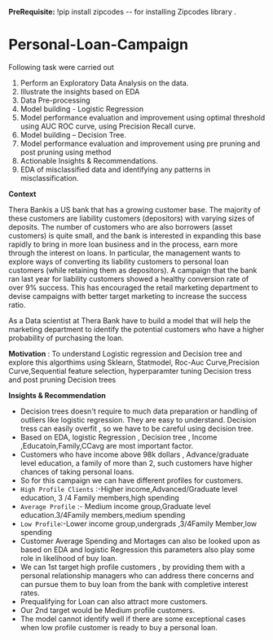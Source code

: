 **PreRequisite:**
!pip install zipcodes   -- for installing Zipcodes library .
# Personal-Loan-Campaign
Following task were carried out
1.	Perform an Exploratory Data Analysis on the data.
2.	Illustrate the insights based on EDA
3.	Data Pre-processing
4.	Model building - Logistic Regression
5.	Model performance evaluation and improvement using optimal threshold using AUC ROC curve, using Precision Recall curve.
6.	Model building – Decision Tree.
7.	Model performance evaluation and improvement  using pre pruning and post pruning using method
8.	Actionable Insights & Recommendations.
9.	EDA of misclassified data and identifying any patterns in misclassification.


**Context**

Thera Bankis a US bank that has a growing customer base. The majority of these customers are liability customers (depositors) with varying sizes of deposits. The number of customers who are also borrowers (asset customers) is quite small, and the bank is interested in expanding this base rapidly to bring in more loan business and in the process, earn more through the interest on loans. In particular, the management wants to explore ways of converting its liability customers to personal loan customers (while retaining them as depositors).
A campaign that the bank ran last year for liability customers showed a healthy conversion rate of over 9% success. This has encouraged the retail marketing department to devise campaigns with better target marketing to increase the success ratio.

As a Data scientist at Thera Bank have to build a model that will help the marketing department to identify the potential customers who have a higher probability of purchasing the loan.

**Motivation** : To understand Logistic regression and Decision tree and explore this algorthims using Sklearn, Statmodel, Roc-Auc Curve,Precision Curve,Sequential feature selection, hyperparamter tuning Decision tress and post pruning Decision trees


**Insights & Recommendation**

- Decision trees doesn't require to much data preparation or handling of outliers like logistic regression. They are easy to understand. Decision tress can easily overfit , so we have to be careful using decision tree.
- Based on EDA, logistic Regression , Decision tree , Income ,Educatoin,Family,CCavg are most  important factor.
- Customers who have income above 98k dollars , Advance/graduate level education, a family of more than 2, such customers have higher chances of taking personal loans.
- So for this campaign we can have different profiles for customers.
- `High Profile Clients` :-Higher income,Advanced/Graduate level education, 3 /4 Family members,high spending
- `Average Profile` :- Medium income  group,Graduate level education.3/4Family members,medium spending
- `Low Profile`:-Lower income group,undergrads ,3/4Family Member,low spending
-  Customer Average Spending and Mortages can also be looked upon as based on EDA and logistic Regression this parameters also play some role in likelihood of buy loan.
- We can 1st  target high profile customers , by providing them with a personal relationship managers who can address there concerns and  can pursue them to buy loan from the   bank with completive interest rates.
- Prequalifying for Loan can also attract more customers.
- Our 2nd target would be Medium profile customers. 
- The model cannot identify  well if there are some exceptional cases when low profile customer is ready to buy a personal  loan.

